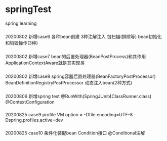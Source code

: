 # springTest
spring learning

###
20200802 新增case6 各种bean创建   3种注解注入  包扫描(排除等) bean初始化和销毁操作(3种)
###
20200802 新增case7 bean的后置处理器(BeanPostProcess)和其作用   ApplicationContextAware就是其实现类
###
20200802 新增case8 spring容器后置处理器(BeanFactoryPostProcessor)  BeanDefinitionRegistryPostProcessor  动态注入bean(2种方式)
###
20200806 新增spring test      @RunWith(SpringJUnit4ClassRunner.class)   @ContextConfiguration
###
20200825 case9  profile      VM option = -Dfile.encoding=UTF-8 -Dspring.profiles.active=dev
###
20200825 case10   条件化装配bean    Condition接口 @Conditional注解